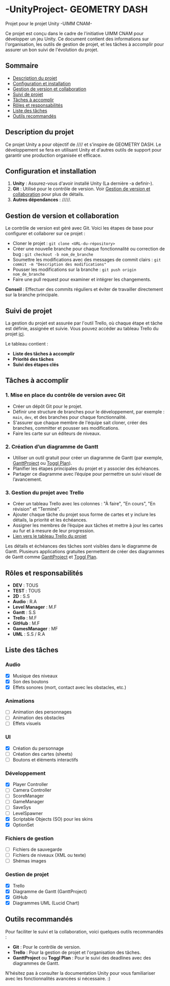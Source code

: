 # -UnityProject- GEOMETRY DASH
Projet pour le projet Unity -UIMM CNAM-

Ce projet est conçu dans le cadre de l'initiative UIMM CNAM pour développer un jeu Unity. Ce document contient des informations sur l'organisation, les outils de gestion de projet, et les tâches à accomplir pour assurer un bon suivi de l'évolution du projet.

## Sommaire
- [Description du projet](#description-du-projet)
- [Configuration et installation](#configuration-et-installation)
- [Gestion de version et collaboration](#gestion-de-version-et-collaboration)
- [Suivi de projet](#suivi-de-projet)
- [Tâches à accomplir](#tâches-à-accomplir)
- [Rôles et responsabilités](#rôles-et-responsabilités)
- [Liste des tâches](#liste-des-tâches)
- [Outils recommandés](#outils-recommandés)

## Description du projet
Ce projet Unity a pour objectif de //// et s'inspire de GEOMETRY DASH. Le développement se fera en utilisant Unity et d'autres outils de support pour garantir une production organisée et efficace.

## Configuration et installation
1. **Unity** : Assurez-vous d'avoir installé Unity (La dernière -a definir-).
2. **Git** : Utilisé pour le contrôle de version. Voir [Gestion de version et collaboration](#gestion-de-version-et-collaboration) pour plus de détails.
3. **Autres dépendances** : /////.

## Gestion de version et collaboration
Le contrôle de version est géré avec Git. Voici les étapes de base pour configurer et collaborer sur ce projet :
- Cloner le projet : `git clone <URL-du-répository>`
- Créer une nouvelle branche pour chaque fonctionnalité ou correction de bug : `git checkout -b nom_de_branche`
- Soumettre les modifications avec des messages de commit clairs : `git commit -m "Description des modifications"`
- Pousser les modifications sur la branche : `git push origin nom_de_branche`
- Faire une pull request pour examiner et intégrer les changements.

**Conseil** : Effectuer des commits réguliers et éviter de travailler directement sur la branche principale.

## Suivi de projet
La gestion du projet est assurée par l'outil Trello, où chaque étape et tâche est définie, assignée et suivie. Vous pouvez accéder au tableau Trello du projet [ici](https://trello.com/fr). 

Le tableau contient :
- **Liste des tâches à accomplir**
- **Priorité des tâches**
- **Suivi des étapes clés**

## Tâches à accomplir
### 1. Mise en place du contrôle de version avec Git
   - Créer un dépôt Git pour le projet.
   - Définir une structure de branches pour le développement, par exemple : `main`, `dev`, et des branches pour chaque fonctionnalité.
   - S'assurer que chaque membre de l'équipe sait cloner, créer des branches, committer et pousser ses modifications.
   - Faire les carte sur un éditeurs de niveaux.

### 2. Création d’un diagramme de Gantt
   - Utiliser un outil gratuit pour créer un diagramme de Gantt (par exemple, [GanttProject](http://www.ganttproject.biz/) ou [Toggl Plan](https://toggl.com/plan/)).
   - Planifier les étapes principales du projet et y associer des échéances.
   - Partager ce diagramme avec l’équipe pour permettre un suivi visuel de l’avancement.

### 3. Gestion du projet avec Trello
   - Créer un tableau Trello avec les colonnes : "À faire", "En cours", "En révision" et "Terminé".
   - Ajouter chaque tâche du projet sous forme de cartes et y inclure les détails, la priorité et les échéances.
   - Assigner les membres de l’équipe aux tâches et mettre à jour les cartes au fur et à mesure de leur progression.
   - [Lien vers le tableau Trello du projet](https://trello.com/fr)

Les détails et échéances des tâches sont visibles dans le diagramme de Gantt. Plusieurs applications gratuites permettent de créer des diagrammes de Gantt comme [GanttProject](http://www.ganttproject.biz/) et [Toggl Plan](https://toggl.com/plan/).

## Rôles et responsabilités
- **DEV** : TOUS
- **TEST** : TOUS
- **2D** : S.S
- **Audio** : R.A
- **Level Manager** : M.F
- **Gantt** : S.S
- **Trello** : M.F
- **GitHub** : M.F
- **GamesManager** : MF
- **UML** : S.S / R.A

## Liste des tâches
### Audio
- [x] Musique des niveaux
- [x] Son des boutons
- [x] Effets sonores (mort, contact avec les obstacles, etc.)

### Animations
- [ ] Animation des personnages
- [ ] Animation des obstacles
- [ ] Effets visuels

### UI
- [x] Création du personnage
- [ ] Création des cartes (sheets)
- [ ] Boutons et éléments interactifs

### Développement
- [x] Player Controller
- [ ] Camera Controller
- [ ] ScoreManager
- [ ] GameManager
- [ ] SaveSys
- [ ] LevelSpawner
- [x] Scriptable Objects (SO) pour les skins
- [x] OptionSet

### Fichiers de gestion
- [ ] Fichiers de sauvegarde
- [ ] Fichiers de niveaux (XML ou texte)
- [ ] Shémas images

### Gestion de projet
- [x] Trello
- [x] Diagramme de Gantt (GanttProject)
- [x] GitHub
- [x] Diagrammes UML (Lucid Chart)

## Outils recommandés
Pour faciliter le suivi et la collaboration, voici quelques outils recommandés :
- **Git** : Pour le contrôle de version.
- **Trello** : Pour la gestion de projet et l'organisation des tâches.
- **GanttProject** ou **Toggl Plan** : Pour le suivi des deadlines avec des diagrammes de Gantt.
  
  
N'hésitez pas à consulter la documentation Unity pour vous familiariser avec les fonctionnalités avancées si nécessaire. :)
